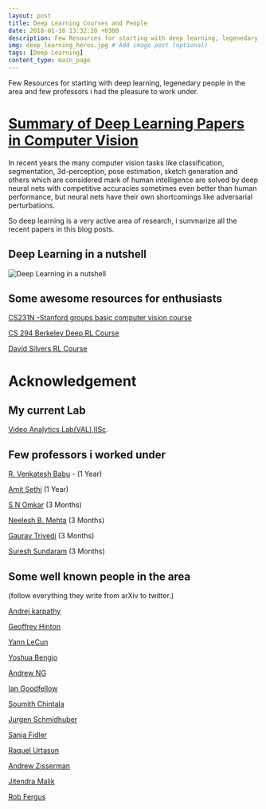 ```yaml
---
layout: post
title: Deep Learning Courses and People 
date: 2018-01-10 13:32:20 +0300
description: Few Resources for starting with deep learning, legenedary people in the area and few professors i had the pleasure to work under.
img: deep_learning_heros.jpg # Add image post (optional)
tags: [Deep Learning]
content_type: main_page
---
```


Few Resources for starting with deep learning, legenedary people in the area and few professors i had the pleasure to work under.


# [Summary of Deep Learning Papers in Computer Vision](https://krishnacodes.github.io/)



In recent years the many computer vision tasks like classification, segmentation, 3d-perception, pose estimation, sketch generation and others which are considered mark of human intelligence are solved by deep neural nets with competitive accuracies sometimes even better than human performance, but neural nets have their own shortcomings like adversarial perturbations.

So deep learning is a very active area of research, i summarize all the recent papers in this blog posts.

## Deep Learning in a nutshell
![Deep Learning in a nutshell]({{site.baseurl}}/assets/img/quotebengio.png)


## Some awesome resources for enthusiasts

[CS231N -Stanford groups basic computer vision course](http://cs231n.stanford.edu/)

[CS 294 Berkeley Deep RL Course](http://rll.berkeley.edu/deeprlcourse/)

[David Silvers RL Course](http://www0.cs.ucl.ac.uk/staff/d.silver/web/Teaching.html)

# Acknowledgement

## My current Lab 
[Video Analytics Lab(VAL),IISc](http://val.serc.iisc.ernet.in/valweb/).

## Few professors i worked under 
[R. Venkatesh Babu](https://scholar.google.co.in/citations?user=cVg7HrEAAAAJ&hl=en) - (1 Year)

[Amit Sethi](https://www.ee.iitb.ac.in/web/people/faculty/home/asethi) (1 Year)

[S N Omkar](https://scholar.google.co.in/citations?user=3bC5WuQAAAAJ) (3 Months)

[Neelesh B. Mehta](https://scholar.google.co.in/citations?user=tnulwREAAAAJ) (3 Months)

[Gaurav Trivedi](https://www.iitg.ernet.in/eee/gaurav.html) (3 Months)

[Suresh Sundaram](https://www.iitg.ernet.in/eee/suresh.html) (3 Months)



## Some well known people in the area
(follow everything they write from arXiv to twitter.) 

[Andrej karpathy](http://cs.stanford.edu/people/karpathy/)

[Geoffrey Hinton](http://www.cs.toronto.edu/~hinton/)

[Yann LeCun](http://yann.lecun.com/)

[Yoshua Bengio](http://www.iro.umontreal.ca/~bengioy/yoshua_en/)

[Andrew NG](http://www.andrewng.org/)

[Ian Goodfellow](https://twitter.com/goodfellow_ian?lang=en)

[Soumith Chintala](https://research.fb.com/people/chintala-soumith/)

[Jurgen Schmidhuber ](http://people.idsia.ch/~juergen/)

[Sanja Fidler](http://www.cs.utoronto.ca/~fidler/)

[Raquel Urtasun](http://www.cs.toronto.edu/~urtasun/)

[Andrew Zisserman](https://www.robots.ox.ac.uk/~az/)

[Jitendra Malik](https://people.eecs.berkeley.edu/~malik/)

[Rob Fergus](https://cs.nyu.edu/~fergus/pmwiki/pmwiki.php)
